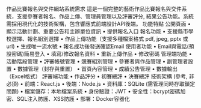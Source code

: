 作品比賽報名與交件網站系統需求
這是一個完整的藝術作品比賽報名與交件系統，支援參賽者報名、作品上傳、管理員管理以及評審評分, 結果公告功能。系統需採用現代化的技術架構，包含響應式前端設計API後端。
功能特點
公開頁面
    • 顯示活動計劃、重要公告和主辦單位資訊
    • 提供報名入口
報名功能
    • 支援縣市學校選擇、報名組別選擇
    • 作品上傳功能（支援多種檔案格式 pdf, jpeg, pptx 或 url)
    • 生成唯一流水號
    • 報名成功後發送確認Email
使用者功能
    • Email與電話(預設密碼)簡易登入
    • 填寫/修改報名資料
    • 重新上傳作品 
    • 修改密碼
管理端功能
    • 活動階段管理
    • 評審帳號管理
    • 競賽組別管理
    • 參賽者與作品管理
    • 副管理者設置
    • 數據管理（封存與重置）
    • 首頁內容管理
    • 成績公告管理
    • 數據輸出（Excel格式）
評審端功能
    • 作品評分
    • 初賽總評
    • 決賽總評
技術架構 (參考, 非必須)
    • 前端：React.js
    • 後端：Node.js
    • 資料庫：SQLite (需管理同時存取鎖定問題)
    • 檔案儲存：本地檔案系統
    • 身份驗證：JWT
    • 安全性：bcrypt密碼加密、SQL注入防護、XSS防護
    • 部署：Docker容器化
